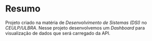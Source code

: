 # Resumo

Projeto criado na matéria de *Desenvolvimento de Sistemas (DSI)* no *CEULP/ULBRA*.
Nesse projeto desenvolvemos um *Dashboard* para visualização de dados que será carregado da API.
